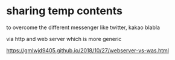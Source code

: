 # sharing temp contents 
to overcome the different messenger like twitter, kakao blabla

via http and web server which is more generic

https://gmlwjd9405.github.io/2018/10/27/webserver-vs-was.html
